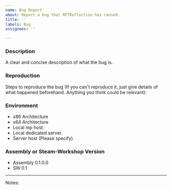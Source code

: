 ```yaml
---
name: Bug Report
about: Report a bug that RPTReflection has caused.
title: ''
labels: Bug
assignees: ''

---
```


### Description
A clear and concise description of what the bug is.

### Reproduction
Steps to reproduce the bug (If you can't reproduce it, just give details of what happened beforehand. Anything you think could be relevant):

### Environment
- x86 Architecture
- x64 Architecture
- Local mp host.
- Local dedicated server.
- Server host (Please specify).

### Assembly or Steam-Workshop Version
- Assembly 0.1.0.0
- SW 0.1
---
Notes:
